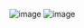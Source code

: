 ![image](https://github.com/Dingyi-Kang/CPP/assets/81428296/49e60058-9b0b-4e19-a9c8-7a6b0355b8f0)
![image](https://github.com/Dingyi-Kang/CPP/assets/81428296/09aff034-18d4-49d4-85ae-dfbf7a61dd28)
